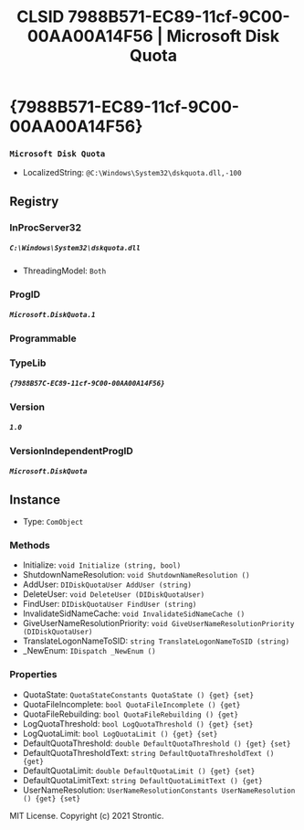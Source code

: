 ﻿---
title: "CLSID 7988B571-EC89-11cf-9C00-00AA00A14F56 | Microsoft Disk Quota"
excerpt: What is COM-Object CLSID 7988B571-EC89-11cf-9C00-00AA00A14F56?
---

# {7988B571-EC89-11cf-9C00-00AA00A14F56}

### `Microsoft Disk Quota`
* LocalizedString: `@C:\Windows\System32\dskquota.dll,-100`

## Registry


### InProcServer32

##### `C:\Windows\System32\dskquota.dll`
* ThreadingModel: `Both`

### ProgID

##### `Microsoft.DiskQuota.1`

### Programmable


### TypeLib

##### `{7988B57C-EC89-11cf-9C00-00AA00A14F56}`

### Version

##### `1.0`

### VersionIndependentProgID

##### `Microsoft.DiskQuota`

## Instance

* Type: `ComObject`

### Methods

* Initialize: `void Initialize (string, bool)`
* ShutdownNameResolution: `void ShutdownNameResolution ()`
* AddUser: `DIDiskQuotaUser AddUser (string)`
* DeleteUser: `void DeleteUser (DIDiskQuotaUser)`
* FindUser: `DIDiskQuotaUser FindUser (string)`
* InvalidateSidNameCache: `void InvalidateSidNameCache ()`
* GiveUserNameResolutionPriority: `void GiveUserNameResolutionPriority (DIDiskQuotaUser)`
* TranslateLogonNameToSID: `string TranslateLogonNameToSID (string)`
* _NewEnum: `IDispatch _NewEnum ()`

### Properties

* QuotaState: `QuotaStateConstants QuotaState () {get} {set} `
* QuotaFileIncomplete: `bool QuotaFileIncomplete () {get} `
* QuotaFileRebuilding: `bool QuotaFileRebuilding () {get} `
* LogQuotaThreshold: `bool LogQuotaThreshold () {get} {set} `
* LogQuotaLimit: `bool LogQuotaLimit () {get} {set} `
* DefaultQuotaThreshold: `double DefaultQuotaThreshold () {get} {set} `
* DefaultQuotaThresholdText: `string DefaultQuotaThresholdText () {get} `
* DefaultQuotaLimit: `double DefaultQuotaLimit () {get} {set} `
* DefaultQuotaLimitText: `string DefaultQuotaLimitText () {get} `
* UserNameResolution: `UserNameResolutionConstants UserNameResolution () {get} {set} `

MIT License. Copyright (c) 2021 Strontic.


